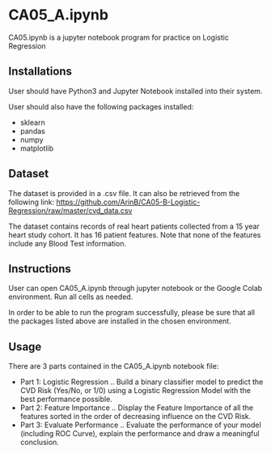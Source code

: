 # CA05_A.ipynb

CA05.ipynb is a jupyter notebook program for practice on Logistic Regression

## Installations

User should have Python3 and Jupyter Notebook installed into their system.

User should also have the following packages installed:
* sklearn
* pandas
* numpy
* matplotlib

## Dataset

The dataset is provided in a .csv file. It can also be retrieved from the following link: https://github.com/ArinB/CA05-B-Logistic-Regression/raw/master/cvd_data.csv

The dataset contains records of real heart patients collected from a 15 year heart study cohort. It has 16 patient features. Note that none of the features include any Blood Test information.

## Instructions

User can open CA05_A.ipynb through jupyter notebook or the Google Colab environment. Run all cells as needed.

In order to be able to run the program successfully, please be sure that all the packages listed above are installed in the chosen environment. 

## Usage

There are 3 parts contained in the CA05_A.ipynb notebook file:
* Part 1: Logistic Regression
.. Build a binary classifier model to predict the CVD Risk (Yes/No, or 1/0) using a Logistic Regression Model with the best performance possible.
* Part 2: Feature Importance
.. Display the Feature Importance of all the features sorted in the order of decreasing influence on the CVD Risk.
* Part 3: Evaluate Performance
.. Evaluate the performance of your model (including ROC Curve), explain the performance and draw a meaningful conclusion.



